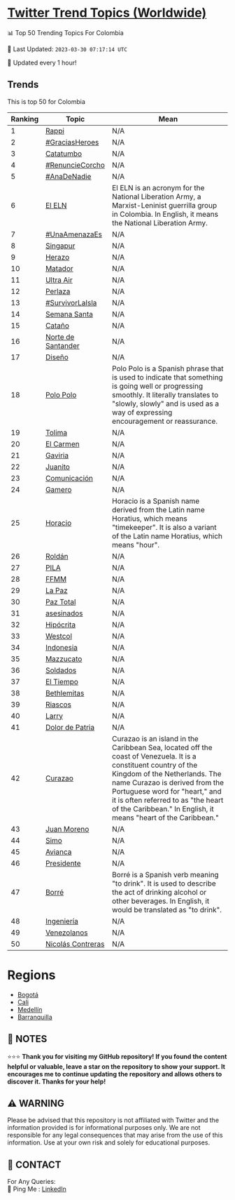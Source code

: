 [Twitter Trend Topics (Worldwide)](https://github.com/ErcinDedeoglu/Twitter-Trend-Topics)
==========


📊 Top 50 Trending Topics For Colombia

📆 Last Updated: `2023-03-30 07:17:14 UTC`

🔧 Updated every 1 hour!


## Trends

This is top 50 for Colombia

| Ranking | Topic | Mean |
| ------- | ------------ | ------------ |
| 1 | [Rappi](http://twitter.com/search?q=Rappi) | N/A |
| 2 | [#GraciasHeroes](http://twitter.com/search?q=%23GraciasHeroes) | N/A |
| 3 | [Catatumbo](http://twitter.com/search?q=Catatumbo) | N/A |
| 4 | [#RenuncieCorcho](http://twitter.com/search?q=%23RenuncieCorcho) | N/A |
| 5 | [#AnaDeNadie](http://twitter.com/search?q=%23AnaDeNadie) | N/A |
| 6 | [El ELN](http://twitter.com/search?q=El+ELN) | El ELN is an acronym for the National Liberation Army, a Marxist-Leninist guerrilla group in Colombia. In English, it means the National Liberation Army. |
| 7 | [#UnaAmenazaEs](http://twitter.com/search?q=%23UnaAmenazaEs) | N/A |
| 8 | [Singapur](http://twitter.com/search?q=Singapur) | N/A |
| 9 | [Herazo](http://twitter.com/search?q=Herazo) | N/A |
| 10 | [Matador](http://twitter.com/search?q=Matador) | N/A |
| 11 | [Ultra Air](http://twitter.com/search?q=Ultra+Air) | N/A |
| 12 | [Perlaza](http://twitter.com/search?q=Perlaza) | N/A |
| 13 | [#SurvivorLaIsla](http://twitter.com/search?q=%23SurvivorLaIsla) | N/A |
| 14 | [Semana Santa](http://twitter.com/search?q=Semana+Santa) | N/A |
| 15 | [Cataño](http://twitter.com/search?q=Cata%c3%b1o) | N/A |
| 16 | [Norte de Santander](http://twitter.com/search?q=Norte+de+Santander) | N/A |
| 17 | [Diseño](http://twitter.com/search?q=Dise%c3%b1o) | N/A |
| 18 | [Polo Polo](http://twitter.com/search?q=Polo+Polo) | Polo Polo is a Spanish phrase that is used to indicate that something is going well or progressing smoothly. It literally translates to "slowly, slowly" and is used as a way of expressing encouragement or reassurance. |
| 19 | [Tolima](http://twitter.com/search?q=Tolima) | N/A |
| 20 | [El Carmen](http://twitter.com/search?q=El+Carmen) | N/A |
| 21 | [Gaviria](http://twitter.com/search?q=Gaviria) | N/A |
| 22 | [Juanito](http://twitter.com/search?q=Juanito) | N/A |
| 23 | [Comunicación](http://twitter.com/search?q=Comunicaci%c3%b3n) | N/A |
| 24 | [Gamero](http://twitter.com/search?q=Gamero) | N/A |
| 25 | [Horacio](http://twitter.com/search?q=Horacio) | Horacio is a Spanish name derived from the Latin name Horatius, which means "timekeeper". It is also a variant of the Latin name Horatius, which means "hour". |
| 26 | [Roldán](http://twitter.com/search?q=Rold%c3%a1n) | N/A |
| 27 | [PILA](http://twitter.com/search?q=PILA) | N/A |
| 28 | [FFMM](http://twitter.com/search?q=FFMM) | N/A |
| 29 | [La Paz](http://twitter.com/search?q=La+Paz) | N/A |
| 30 | [Paz Total](http://twitter.com/search?q=Paz+Total) | N/A |
| 31 | [asesinados](http://twitter.com/search?q=asesinados) | N/A |
| 32 | [Hipócrita](http://twitter.com/search?q=Hip%c3%b3crita) | N/A |
| 33 | [Westcol](http://twitter.com/search?q=Westcol) | N/A |
| 34 | [Indonesia](http://twitter.com/search?q=Indonesia) | N/A |
| 35 | [Mazzucato](http://twitter.com/search?q=Mazzucato) | N/A |
| 36 | [Soldados](http://twitter.com/search?q=Soldados) | N/A |
| 37 | [El Tiempo](http://twitter.com/search?q=El+Tiempo) | N/A |
| 38 | [Bethlemitas](http://twitter.com/search?q=Bethlemitas) | N/A |
| 39 | [Riascos](http://twitter.com/search?q=Riascos) | N/A |
| 40 | [Larry](http://twitter.com/search?q=Larry) | N/A |
| 41 | [Dolor de Patria](http://twitter.com/search?q=Dolor+de+Patria) | N/A |
| 42 | [Curazao](http://twitter.com/search?q=Curazao) | Curazao is an island in the Caribbean Sea, located off the coast of Venezuela. It is a constituent country of the Kingdom of the Netherlands. The name Curazao is derived from the Portuguese word for "heart," and it is often referred to as "the heart of the Caribbean." In English, it means "heart of the Caribbean." |
| 43 | [Juan Moreno](http://twitter.com/search?q=Juan+Moreno) | N/A |
| 44 | [Simo](http://twitter.com/search?q=Simo) | N/A |
| 45 | [Avianca](http://twitter.com/search?q=Avianca) | N/A |
| 46 | [Presidente](http://twitter.com/search?q=Presidente) | N/A |
| 47 | [Borré](http://twitter.com/search?q=Borr%c3%a9) | Borré is a Spanish verb meaning "to drink". It is used to describe the act of drinking alcohol or other beverages. In English, it would be translated as "to drink". |
| 48 | [Ingeniería](http://twitter.com/search?q=Ingenier%c3%ada) | N/A |
| 49 | [Venezolanos](http://twitter.com/search?q=Venezolanos) | N/A |
| 50 | [Nicolás Contreras](http://twitter.com/search?q=Nicol%c3%a1s+Contreras) | N/A |



# Regions

* [Bogotá](</Colombia/Bogotá.md>)
* [Cali](</Colombia/Cali.md>)
* [Medellín](</Colombia/Medellín.md>)
* [Barranquilla](</Colombia/Barranquilla.md>)



## 📝 NOTES

⭐⭐⭐ **Thank you for visiting my GitHub repository! If you found the content helpful or valuable, leave a star on the repository to show your support. It encourages me to continue updating the repository and allows others to discover it. Thanks for your help!**


## ⚠️ WARNING

Please be advised that this repository is not affiliated with Twitter and the information provided is for informational purposes only. We are not responsible for any legal consequences that may arise from the use of this information. Use at your own risk and solely for educational purposes.


## 📨 CONTACT

 For Any Queries:  
            🏓 Ping Me : [LinkedIn](https://www.linkedin.com/in/ercindedeoglu/)
